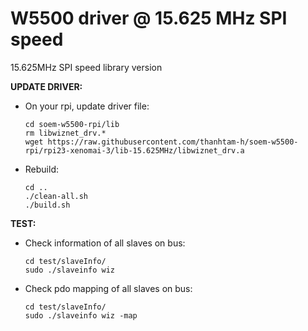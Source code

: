 # W5500 driver @ 15.625 MHz SPI speed
15.625MHz SPI speed library version 

**UPDATE DRIVER:**
+ On your rpi, update driver file:

      cd soem-w5500-rpi/lib
      rm libwiznet_drv.*
      wget https://raw.githubusercontent.com/thanhtam-h/soem-w5500-rpi/rpi23-xenomai-3/lib-15.625MHz/libwiznet_drv.a
+ Rebuild:

      cd ..
      ./clean-all.sh
      ./build.sh
      
**TEST:**
* Check information of all slaves on bus:

      cd test/slaveInfo/
      sudo ./slaveinfo wiz
	
* Check pdo mapping of all slaves on bus:

      cd test/slaveInfo/
      sudo ./slaveinfo wiz -map
      
